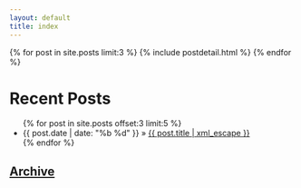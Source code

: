 ```yaml
---
layout: default
title: index
---
```


{% for post in site.posts limit:3 %}
{% include postdetail.html %}
{% endfor %}


# Recent Posts

<ul class="posts">
	{% for post in site.posts offset:3 limit:5  %}
	<li><span>{{ post.date | date: "%b %d" }}</span> &raquo; <a href="{{ post.url }}">{{ post.title | xml_escape }}</a></li>
	{% endfor %}
</ul>

## [Archive](/archive.html)
